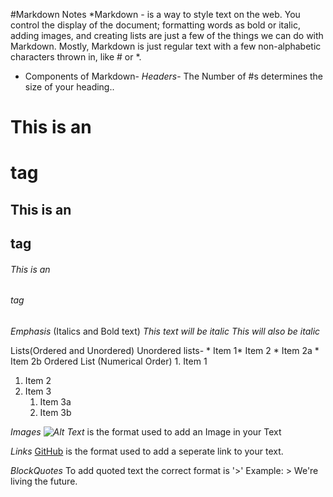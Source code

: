 #Markdown Notes 
*Markdown - is a way to style text on the web. You control the display of the document; formatting words as bold or italic, adding images, and creating lists are just a few of the things we can do with Markdown. Mostly, Markdown is just regular text with a few non-alphabetic characters thrown in, like # or *. 

* Components of Markdown- 
 *Headers*- The Number of #s determines the size of your heading..
# This is an <h1> tag
## This is an <h2> tag
###### This is an <h6> tag

*Emphasis* (Italics and Bold text)
*This text will be italic*
_This will also be italic_

Lists(Ordered and Unordered)
Unordered lists- * Item 1* Item 2 * Item 2a  * Item 2b
Ordered List (Numerical Order) 1. Item 1
1. Item 2
1. Item 3
   1. Item 3a
   1. Item 3b

*Images*
 _![Alt Text](url)_ is the format used to add an Image in your Text 
 
 *Links* 
 [GitHub](http://github.com) is the format used to add a seperate link to your text.
 
 *BlockQuotes* 
 To add quoted text the correct format is '>' Example: > We're living the future.
 
